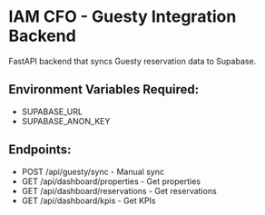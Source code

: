 # IAM CFO - Guesty Integration Backend

FastAPI backend that syncs Guesty reservation data to Supabase.

## Environment Variables Required:
- SUPABASE_URL
- SUPABASE_ANON_KEY

## Endpoints:
- POST /api/guesty/sync - Manual sync
- GET /api/dashboard/properties - Get properties
- GET /api/dashboard/reservations - Get reservations
- GET /api/dashboard/kpis - Get KPIs

